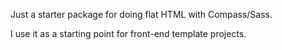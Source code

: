 Just a starter package for doing flat HTML with Compass/Sass.

I use it as a starting point for front-end template projects.